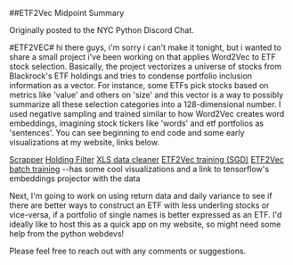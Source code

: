 ##ETF2Vec Midpoint Summary

Originally posted to the NYC Python Discord Chat.

#ETF2VEC#
hi there guys, i'm sorry i can't make it tonight, but i wanted to share a small project i've been working on that applies Word2Vec to ETF stock selection. Basically, the project vectorizes a universe of stocks from Blackrock's ETF holdings and tries to condense portfolio inclusion information as a vector. For instance, some ETFs pick stocks based on metrics like 'value' and others on 'size' and this vector is a way to possibly summarize all these selection categories into a 128-dimensional number. I used negative sampling and trained similar to how Word2Vec creates word embeddings, imagining stock tickers like 'words' and etf portfolios as 'sentences'. You can see beginning to end code and some early visualizations at my website, links below.

[Scrapper](https://ryanjameskim.com/2021/03/31/BlackrockETFDownloader.html)
[Holding Filter](https://ryanjameskim.com/2021/04/21/DBFilter.html)
[XLS data cleaner](https://ryanjameskim.com/2021/04/20/DataCleaner.html)
[ETF2Vec training (SGD)](https://ryanjameskim.com/2021/04/22/ETF2Vec-Keras.html)
[ETF2Vec batch training](https://ryanjameskim.com/2021/04/27/ETF2Vec-Optimized.html) --has some cool visualizations and a link to tensorflow's embeddings projector with the data

Next, I'm going to work on using return data and daily variance to see if there are better ways to construct an ETF with less underling stocks or vice-versa, if a portfolio of single names is better expressed as an ETF. I'd ideally like to host this as a quick app on my website, so might need some help from the python webdevs!

Please feel free to reach out with any comments or suggestions.
